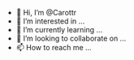 - 👋 Hi, I’m @Carottr
- 👀 I’m interested in ...
- 🌱 I’m currently learning ...
- 💞️ I’m looking to collaborate on ...
- 📫 How to reach me ...

<!---
Carottr/Carottr is a ✨ special ✨ repository because its `README.md` (this file) appears on your GitHub profile.
You can click the Preview link to take a look at your changes.
--->
